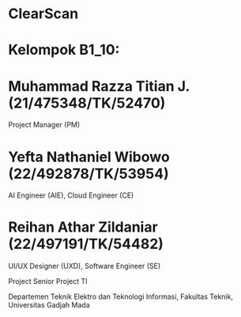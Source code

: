 # **ClearScan**

# Kelompok B1_10:

# Muhammad Razza Titian J. (21/475348/TK/52470)
Project Manager (PM)

# Yefta Nathaniel Wibowo (22/492878/TK/53954)
AI Engineer (AIE), Cloud Engineer (CE)

# Reihan Athar Zildaniar (22/497191/TK/54482)
UI/UX Designer (UXD), Software Engineer (SE)

Project Senior Project TI

Departemen Teknik Elektro dan Teknologi Informasi, Fakultas Teknik, Universitas Gadjah Mada
